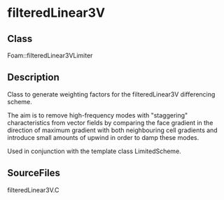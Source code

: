 # filteredLinear3V 
## Class
Foam::filteredLinear3VLimiter

## Description
Class to generate weighting factors for the filteredLinear3V
differencing scheme.

The aim is to remove high-frequency modes with "staggering"
characteristics from vector fields by comparing the face gradient in
the direction of maximum gradient with both neighbouring cell gradients
and introduce small amounts of upwind in order to damp these modes.

Used in conjunction with the template class LimitedScheme.

## SourceFiles
filteredLinear3V.C

